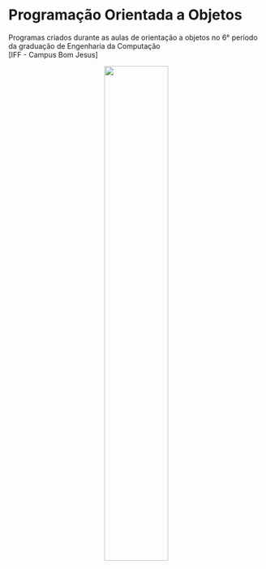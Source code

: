 
# Programação Orientada a Objetos

Programas criados durante as aulas de orientação a objetos no 6° período da graduação de Engenharia da Computação  
[IFF - Campus Bom Jesus] 


<p align=center>
        <img src="https://portal1.iff.edu.br/reitoria/diretorias-sistemicas/diretoria-de-comunicacao/assinatura-visual/png-horiz-bom-jesus.png" width=50%>
</p>


